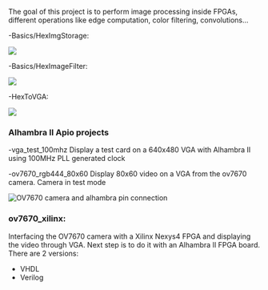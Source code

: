 The goal of this project is to perform image processing inside FPGAs, different operations like edge computation, color filtering, convolutions...


-Basics/HexImgStorage:

  ![](https://github.com/JdeRobot/FPGA-robotics/blob/master/Projects/ComputerVision/Basics/HexImgStorage/Diagram.png)
  
  
-Basics/HexImageFilter:

  ![](https://github.com/JdeRobot/FPGA-robotics/blob/master/Projects/ComputerVision/Basics/HexImageFilter/Untitled%20Diagram.png)


-HexToVGA:

  ![](https://github.com/JdeRobot/FPGA-robotics/blob/master/Projects/ComputerVision/HexToVGA/Untitled%20Diagram.png)

### Alhambra II Apio projects

-vga_test_100mhz
  Display a test card on a 640x480 VGA with Alhambra II using 100MHz PLL generated clock
  
-ov7670_rgb444_80x60
  Display 80x60 video on a VGA from the ov7670 camera.
  Camera in test mode
  
   ![OV7670 camera and alhambra pin connection](ComputerVision/ov7670_alhambra_interface.png)
  
  
### ov7670_xilinx: 
Interfacing the OV7670 camera with a Xilinx Nexys4 FPGA and displaying the video through VGA. Next step is to do it with an Alhambra II FPGA board. There are 2 versions:
  + VHDL
  + Verilog
  
